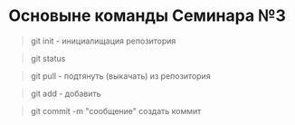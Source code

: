 # Основыне команды Семинара №3

 > git init - инициалищация репозитория

 >git status
 
 >git pull - подтянуть (выкачать) из репозитория
 
 >git add - добавить
 
 >git commit -m "сообщение" создать коммит